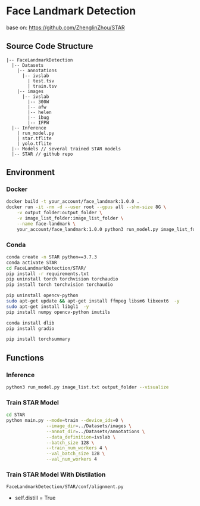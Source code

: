 
# Face Landmark Detection

base on: https://github.com/ZhenglinZhou/STAR

## Source Code Structure
```
|-- FaceLandmarkDetection
  |-- Datasets
    |-- annotations
      |-- ivslab
        | test.tsv
        | train.tsv
    |-- images
      |-- ivslab
        |-- 300W
        |-- afw
        |-- helen
        |-- ibug
        |-- IFPW
  |-- Inference
    | run_model.py
    | star.tflite
    | yolo.tflite
  |-- Models // several trained STAR models
  |-- STAR // github repo
```

## Environment
### Docker
``` bash
docker build -t your_account/face_landmark:1.0.0 .
docker run -it -rm -d --user root --gpus all --shm-size 8G \
    -v output_folder:output_folder \
    -v image_list_folder:image_list_folder \
    --name face-landmark \
    your_account/face_landmark:1.0.0 python3 run_model.py image_list_folder/image_list.txt output_folder
```
### Conda
``` bash
conda create -n STAR python==3.7.3
conda activate STAR
cd FaceLandmarkDetection/STAR/
pip install -r requirements.txt
pip uninstall torch torchvision torchaudio
pip install torch torchvision torchaudio

pip uninstall opencv-python
sudo apt-get update && apt-get install ffmpeg libsm6 libxext6  -y
sudo apt-get install libgl1  -y
pip install numpy opencv-python imutils

conda install dlib
pip install gradio

pip install torchsummary
```

## Functions
### Inference
``` bash
python3 run_model.py image_list.txt output_folder --visualize
```
### Train STAR Model
``` bash
cd STAR
python main.py --mode=train --device_ids=0 \
               --image_dir=../Datasets/images \
               --annot_dir=../Datasets/annotations \
               --data_definition=ivslab \
               --batch_size 128 \
               --train_num_workers 4 \
               --val_batch_size 128 \
               --val_num_workers 4
```
### Train STAR Model With Distilation
`FaceLandmarkDetection/STAR/conf/alignment.py`
* self.distill = True

